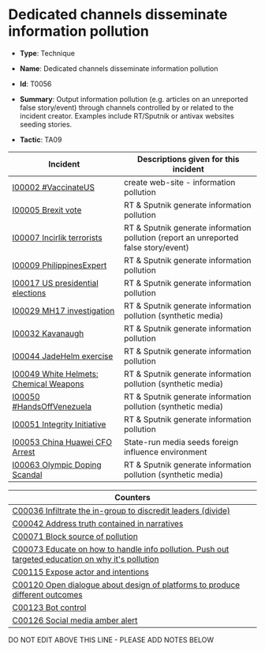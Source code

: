 # Dedicated channels disseminate information pollution

* **Type**: Technique

* **Name**: Dedicated channels disseminate information pollution

* **Id**: T0056

* **Summary**: Output information pollution (e.g. articles on an unreported false story/event) through channels controlled by or related to the incident creator. Examples include RT/Sputnik or antivax websites seeding stories.

* **Tactic**: TA09


| Incident | Descriptions given for this incident |
| -------- | -------------------- |
| [I00002 #VaccinateUS](../incidents/I00002.md) | create web-site - information pollution |
| [I00005 Brexit vote](../incidents/I00005.md) | RT & Sputnik generate information pollution |
| [I00007 Incirlik terrorists](../incidents/I00007.md) | RT & Sputnik generate information pollution (report an unreported false story/event) |
| [I00009 PhilippinesExpert](../incidents/I00009.md) | RT & Sputnik generate information pollution  |
| [I00017 US presidential elections](../incidents/I00017.md) | RT & Sputnik generate information pollution |
| [I00029 MH17 investigation](../incidents/I00029.md) | RT & Sputnik generate information pollution (synthetic media) |
| [I00032 Kavanaugh](../incidents/I00032.md) | RT & Sputnik generate information pollution |
| [I00044 JadeHelm exercise](../incidents/I00044.md) | RT & Sputnik generate information pollution |
| [I00049 White Helmets: Chemical Weapons](../incidents/I00049.md) | RT & Sputnik generate information pollution (synthetic media) |
| [I00050 #HandsOffVenezuela](../incidents/I00050.md) | RT & Sputnik generate information pollution (synthetic media) |
| [I00051 Integrity Initiative](../incidents/I00051.md) | RT & Sputnik generate information pollution |
| [I00053 China Huawei CFO Arrest](../incidents/I00053.md) | State-run media seeds foreign influence environment |
| [I00063 Olympic Doping Scandal](../incidents/I00063.md) | RT & Sputnik generate information pollution (synthetic media) |



| Counters |
| -------- |
| [C00036 Infiltrate the in-group to discredit leaders (divide)](../counters/C00036.md) |
| [C00042 Address truth contained in narratives](../counters/C00042.md) |
| [C00071 Block source of pollution](../counters/C00071.md) |
| [C00073 Educate on how to handle info pollution. Push out targeted education on why it's pollution](../counters/C00073.md) |
| [C00115 Expose actor and intentions](../counters/C00115.md) |
| [C00120 Open dialogue about design of platforms to produce different outcomes](../counters/C00120.md) |
| [C00123 Bot control](../counters/C00123.md) |
| [C00126 Social media amber alert](../counters/C00126.md) |
DO NOT EDIT ABOVE THIS LINE - PLEASE ADD NOTES BELOW